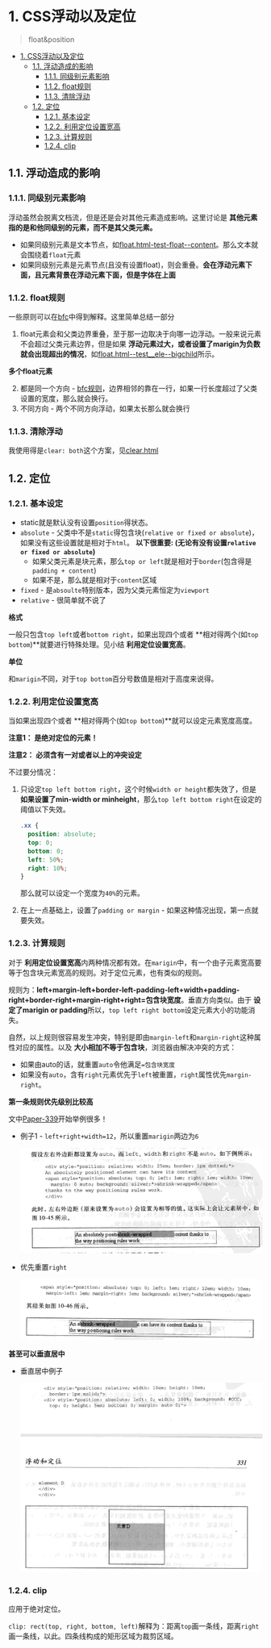 # 1. CSS浮动以及定位
> float&position

<!-- TOC -->

- [1. CSS浮动以及定位](#1-css浮动以及定位)
  - [1.1. 浮动造成的影响](#11-浮动造成的影响)
    - [1.1.1. 同级别元素影响](#111-同级别元素影响)
    - [1.1.2. float规则](#112-float规则)
    - [1.1.3. 清除浮动](#113-清除浮动)
  - [1.2. 定位](#12-定位)
    - [1.2.1. 基本设定](#121-基本设定)
    - [1.2.2. 利用定位设置宽高](#122-利用定位设置宽高)
    - [1.2.3. 计算规则](#123-计算规则)
    - [1.2.4. clip](#124-clip)

<!-- /TOC -->

## 1.1. 浮动造成的影响

### 1.1.1. 同级别元素影响

浮动虽然会脱离文档流，但是还是会对其他元素造成影响。这里讨论是 **其他元素指的是和他同级别的元素，而不是其父类元素。**

* 如果同级别元素是文本节点，如[float.html-test-float--content](https://github.com/JiangWeixian/JS-Books/blob/master/CSS%E6%9D%83%E5%A8%81%E6%8C%87%E5%8D%97/CSS%E6%B5%AE%E5%8A%A8/float.html)。那么文本就会围绕着`float`元素
* 如果同级别元素是元素节点(且没有设置float)，则会重叠。**会在浮动元素下面，且元素背景在浮动元素下面，但是字体在上面**

### 1.1.2. float规则

一些原则可以在[bfc](https://github.com/JiangWeixian/JS-Tips/blob/master/CSS/css-bfc.md)中得到解释。这里简单总结一部分

1. float元素会和父类边界重叠，至于那一边取决于向哪一边浮动。一般来说元素不会超过父类元素边界，但是如果 **浮动元素过大，或者设置了marigin为负数就会出现超出的情况**，如[float.html--test__ele--bigchild](https://github.com/JiangWeixian/JS-Books/blob/master/CSS%E6%9D%83%E5%A8%81%E6%8C%87%E5%8D%97/CSS%E6%B5%AE%E5%8A%A8/float.html)所示。

**多个float元素**

2. 都是同一个方向 - [bfc规则](https://github.com/JiangWeixian/JS-Tips/blob/master/CSS/css-bfc.md)，边界相邻的靠在一行，如果一行长度超过了父类设置的宽度，那么就会换行。
3. 不同方向 - 两个不同方向浮动，如果太长那么就会换行

### 1.1.3. 清除浮动

我使用得是`clear: both`这个方案，见[clear.html](https://github.com/JiangWeixian/JS-Tips/blob/master/Demos/clearfloat.html)

## 1.2. 定位

### 1.2.1. 基本设定

* static就是默认没有设置`position`得状态。
* `absolute` - 父类中不是`static`得包含块(`relative or fixed or absolute`)，如果没有这些设置就是相对于`html`。
  **以下很重要: (无论有没有设置`relative or fixed or absolute`)**
  * 如果父类元素是块元素，那么`top or left`就是相对于`border`(包含得是`padding + content`)
  * 如果不是，那么就是相对于`content`区域
* `fixed` - 是`absoulte`特别版本，因为父类元素恒定为`viewport`
* `relative` - 很简单就不说了

**格式**

一般只包含`top left`或者`bottom right`，如果出现四个或者 **相对得两个(如`top bottom`)**就要进行特殊处理。见小结 **利用定位设置宽高**。

**单位**

和`marigin`不同，对于`top bottom`百分号数值是相对于高度来说得。

### 1.2.2. 利用定位设置宽高

当如果出现四个或者 **相对得两个(如`top bottom`)**就可以设定元素宽度高度。

**注意1： 是绝对定位的元素！**

**注意2： 必须含有一对或者以上的冲突设定**

不过要分情况：

1. 只设定`top left bottom right`，这个时候`width or height`都失效了，但是 **如果设置了min-width or minheight**，那么`top left bottom right`在设定的阈值以下失效。

    ```css
    .xx {
      position: absolute;
      top: 0;
      bottom: 0;
      left: 50%;
      right: 10%;
    }
    ```
    那么就可以设定一个宽度为`40%`的元素。
    
2. 在上一点基础上，设置了`padding or margin` - 如果这种情况出现，第一点就要失效。

### 1.2.3. 计算规则

对于 **利用定位设置宽高**内两种情况都有效。在`marigin`中，有一个由子元素宽高要等于包含块元素宽高的规则。对于定位元素，也有类似的规则。

规则为：**left+margin-left+border-left-padding-left+width+padding-right+border-right+margin-right+right=包含块宽度**。垂直方向类似。由于 **设定了marigin or padding**所以，`top left right bottom`设定元素大小的功能消失。

自然，以上规则很容易发生冲突，特别是即由`margin-left`和`margin-right`这种属性对应的属性。以及 **大小相加不等于包含块**，浏览器由解决冲突的方式：

* 如果由auto的话，就重置`auto`令他满足`=包含块宽度`
* 如果没有`auto`，含有`right`元素优先于`left`被重置，`right`属性优先`margin-right`。

**第一条规则优先级别比较高**

文中[Paper-339]()开始举例很多！

* 例子1 - `left+right+width=12`，所以重置`marigin`两边为`6`

    ![margin-atuo](https://raw.githubusercontent.com/JiangWeixian/JS-Books/master/CSS%E6%9D%83%E5%A8%81%E6%8C%87%E5%8D%97/CSS%E6%B5%AE%E5%8A%A8/img/%E7%BB%9D%E5%AF%B9%E5%AE%9A%E4%BD%8D%E8%AE%A1%E7%AE%97%E8%A7%84%E5%88%99.PNG)

* 优先重置`right`

    ![优先重置right](https://raw.githubusercontent.com/JiangWeixian/JS-Books/master/CSS%E6%9D%83%E5%A8%81%E6%8C%87%E5%8D%97/CSS%E6%B5%AE%E5%8A%A8/img/%E4%BC%98%E5%85%88%E9%87%8D%E7%BD%AEright.PNG)

**甚至可以垂直居中**

* 垂直居中例子

    ![垂直居中例子](https://raw.githubusercontent.com/JiangWeixian/JS-Books/master/CSS%E6%9D%83%E5%A8%81%E6%8C%87%E5%8D%97/CSS%E6%B5%AE%E5%8A%A8/img/%E5%9E%82%E7%9B%B4%E5%B1%85%E4%B8%AD.PNG)

### 1.2.4. clip

应用于绝对定位。

`clip: rect(top, right, bottom, left)`解释为：距离`top`画一条线，距离`right`画一条线，以此。四条线构成的矩形区域为裁剪区域。



